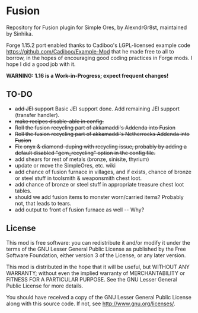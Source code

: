 # Fusion

Repository for Fusion plugin for Simple Ores, by AlexndrGr8st, maintained by Sinhika.

Forge 1.15.2 port enabled thanks to Cadiboo's LGPL-licensed example code https://github.com/Cadiboo/Example-Mod that he made free to all to borrow, in the hopes of encouraging good coding practices in Forge mods. I hope I did a good job with it.

**WARNING: 1.16 is a Work-in-Progress; expect frequent changes!**

TO-DO
-----
* <s>add JEI support</s>  Basic JEI support done. Add remaining JEI support (transfer handler).
* <s>make recipes disable-able in config.</s>
* <s>Roll the fusion recycling part of akkamaddi's Addenda into Fusion</s>
* <s>Roll the fusion recycling part of akkamaddi's Netherrocks Addenda into Fusion</s>
* <s>Fix onyx & diamond-duping with recycling issue, probably by adding a default disabled "gem_recycling" option in the config file.</s>
* add shears for rest of metals (bronze, sinisite, thyrium)
* update or move the SimpleOres, etc. wiki
* add chance of fusion furnace in villages, and if exists, chance of bronze or steel stuff in toolsmith & weaponsmith chest loot.
* add chance of bronze or steel stuff in appropriate treasure chest loot tables.
* should we add fusion items to monster worn/carried items? Probably not, that leads to tears.
* add output to front of fusion furnace as well -- Why?

License
-------

This mod is free software: you can redistribute it and/or modify it under the
terms of the GNU Lesser General Public License as published by the Free
Software Foundation, either version 3 of the License, or any later version.

This mod is distributed in the hope that it will be useful, but WITHOUT ANY
WARRANTY; without even the implied warranty of MERCHANTABILITY or FITNESS FOR A
PARTICULAR PURPOSE.  See the GNU Lesser General Public License for more
details.

You should have received a copy of the GNU Lesser General Public License along
with this source code.  If not, see <http://www.gnu.org/licenses/>.
